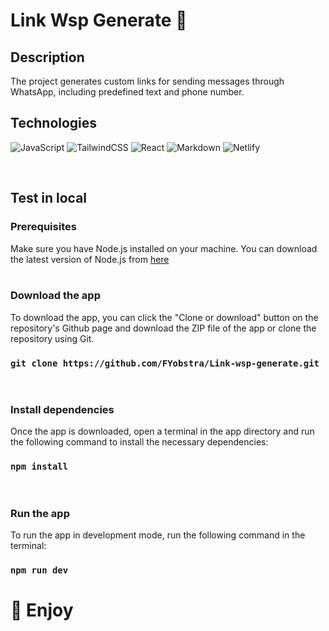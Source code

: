 # Link Wsp Generate 💬

## Description

The project generates custom links for sending messages through WhatsApp, including predefined text and phone number.

## Technologies

![JavaScript](https://img.shields.io/badge/javascript-%23323330.svg?style=flat&logo=javascript&logoColor=%23F7DF1E)
![TailwindCSS](https://img.shields.io/badge/tailwindcss-%2338B2AC.svg?style=flat&logo=tailwind-css&logoColor=white) 
![React](https://img.shields.io/badge/react-%2320232a.svg?style=flat&logo=react&logoColor=%2361DAFB) 
![Markdown](https://img.shields.io/badge/markdown-%23000000.svg?style=flat&logo=markdown&logoColor=white) 
![Netlify](https://img.shields.io/badge/netlify-%2338B2AC.svg?style=flat&logo=netlify&logoColor=white)

</br>

## Test in local

### Prerequisites

Make sure you have Node.js installed on your machine. You can download the latest version of Node.js from [here](https://nodejs.org/)
</br>
</br>

### Download the app

To download the app, you can click the "Clone or download" button on the repository's Github page and download the ZIP file of the app or clone the repository using Git.

### `git clone https://github.com/FYobstra/Link-wsp-generate.git`
</br>

### Install dependencies

Once the app is downloaded, open a terminal in the app directory and run the following command to install the necessary dependencies:

### `npm install`

</br>

### Run the app

To run the app in development mode, run the following command in the terminal:

### `npm run dev`

# 💫 Enjoy